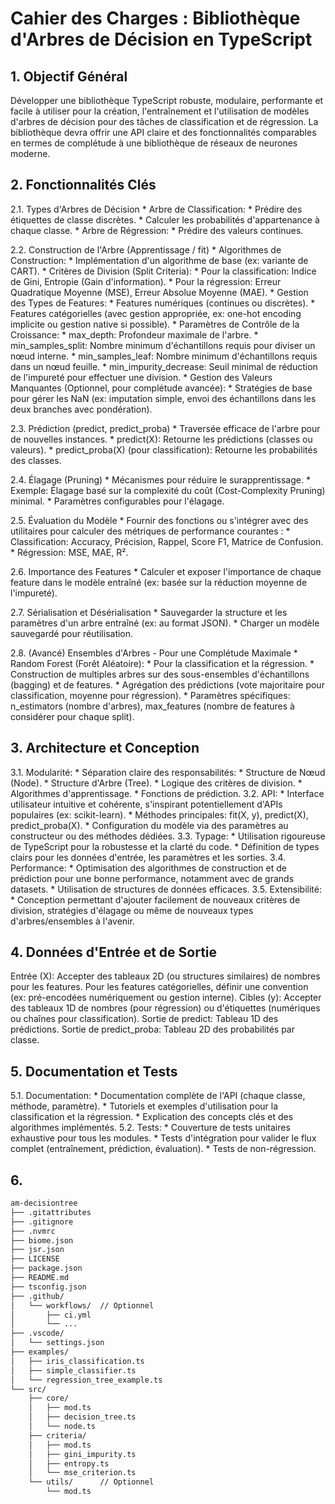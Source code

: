 # Cahier des Charges : Bibliothèque d'Arbres de Décision en TypeScript

## 1. Objectif Général

Développer une bibliothèque TypeScript robuste, modulaire, performante et facile à utiliser pour la création, l'entraînement et l'utilisation de modèles d'arbres de décision pour des tâches de classification et de régression. La bibliothèque devra offrir une API claire et des fonctionnalités comparables en termes de complétude à une bibliothèque de réseaux de neurones moderne.

## 2. Fonctionnalités Clés

2.1. Types d'Arbres de Décision
	* Arbre de Classification:
		* Prédire des étiquettes de classe discrètes.
		* Calculer les probabilités d'appartenance à chaque classe.
	* Arbre de Régression:
		* Prédire des valeurs continues.

2.2. Construction de l'Arbre (Apprentissage / fit)
	* Algorithmes de Construction:
		* Implémentation d'un algorithme de base (ex: variante de CART).
		* Critères de Division (Split Criteria):
			* Pour la classification: Indice de Gini, Entropie (Gain d'information).
			* Pour la régression: Erreur Quadratique Moyenne (MSE), Erreur Absolue Moyenne (MAE).
		* Gestion des Types de Features:
			* Features numériques (continues ou discrètes).
			* Features catégorielles (avec gestion appropriée, ex: one-hot encoding implicite ou gestion native si possible).
		* Paramètres de Contrôle de la Croissance:
			* max_depth: Profondeur maximale de l'arbre.
			* min_samples_split: Nombre minimum d'échantillons requis pour diviser un nœud interne.
			* min_samples_leaf: Nombre minimum d'échantillons requis dans un nœud feuille.
			* min_impurity_decrease: Seuil minimal de réduction de l'impureté pour effectuer une division.
		* Gestion des Valeurs Manquantes (Optionnel, pour complétude avancée):
			* Stratégies de base pour gérer les NaN (ex: imputation simple, envoi des échantillons dans les deux branches avec pondération).

2.3. Prédiction (predict, predict_proba)
	* Traversée efficace de l'arbre pour de nouvelles instances.
	* predict(X): Retourne les prédictions (classes ou valeurs).
	* predict_proba(X) (pour classification): Retourne les probabilités des classes.

2.4. Élagage (Pruning)
	* Mécanismes pour réduire le surapprentissage.
	* Exemple: Élagage basé sur la complexité du coût (Cost-Complexity Pruning) minimal.
	* Paramètres configurables pour l'élagage.

2.5. Évaluation du Modèle
	* Fournir des fonctions ou s'intégrer avec des utilitaires pour calculer des métriques de performance courantes :
		* Classification: Accuracy, Précision, Rappel, Score F1, Matrice de Confusion.
		* Régression: MSE, MAE, R².

2.6. Importance des Features
	* Calculer et exposer l'importance de chaque feature dans le modèle entraîné (ex: basée sur la réduction moyenne de l'impureté).

2.7. Sérialisation et Désérialisation
	* Sauvegarder la structure et les paramètres d'un arbre entraîné (ex: au format JSON).
	* Charger un modèle sauvegardé pour réutilisation.

2.8. (Avancé) Ensembles d'Arbres - Pour une Complétude Maximale
	* Random Forest (Forêt Aléatoire): * Pour la classification et la régression.
	* Construction de multiples arbres sur des sous-ensembles d'échantillons (bagging) et de features.
	* Agrégation des prédictions (vote majoritaire pour classification, moyenne pour régression).
	* Paramètres spécifiques: n_estimators (nombre d'arbres), max_features (nombre de features à considérer pour chaque split).

## 3. Architecture et Conception

3.1. Modularité:
	* Séparation claire des responsabilités:
	* Structure de Nœud (Node).
	* Structure d'Arbre (Tree).
	* Logique des critères de division.
	* Algorithmes d'apprentissage.
	* Fonctions de prédiction.
3.2. API:
	* Interface utilisateur intuitive et cohérente, s'inspirant potentiellement d'APIs populaires (ex: scikit-learn).
	* Méthodes principales: fit(X, y), predict(X), predict_proba(X).
	* Configuration du modèle via des paramètres au constructeur ou des méthodes dédiées.
3.3. Typage:
	* Utilisation rigoureuse de TypeScript pour la robustesse et la clarté du code.
	* Définition de types clairs pour les données d'entrée, les paramètres et les sorties.
3.4. Performance:
	* Optimisation des algorithmes de construction et de prédiction pour une bonne performance, notamment avec de grands datasets.
	* Utilisation de structures de données efficaces.
3.5. Extensibilité:
	* Conception permettant d'ajouter facilement de nouveaux critères de division, stratégies d'élagage ou même de nouveaux types d'arbres/ensembles à l'avenir.

## 4. Données d'Entrée et de Sortie

Entrée (X): Accepter des tableaux 2D (ou structures similaires) de nombres pour les features. Pour les features catégorielles, définir une convention (ex: pré-encodées numériquement ou gestion interne).
Cibles (y): Accepter des tableaux 1D de nombres (pour régression) ou d'étiquettes (numériques ou chaînes pour classification).
Sortie de predict: Tableau 1D des prédictions.
Sortie de predict_proba: Tableau 2D des probabilités par classe.

## 5. Documentation et Tests

5.1. Documentation:
	* Documentation complète de l'API (chaque classe, méthode, paramètre).
	* Tutoriels et exemples d'utilisation pour la classification et la régression.
	* Explication des concepts clés et des algorithmes implémentés.
5.2. Tests:
	* Couverture de tests unitaires exhaustive pour tous les modules.
	* Tests d'intégration pour valider le flux complet (entraînement, prédiction, évaluation).
	* Tests de non-régression.

## 6.

```txt
am-decisiontree
├── .gitattributes
├── .gitignore
├── .nvmrc
├── biome.json
├── jsr.json
├── LICENSE
├── package.json
├── README.md
├── tsconfig.json
├── .github/
│   └── workflows/  // Optionnel
│       ├── ci.yml
│       └── ...
├── .vscode/
│   └── settings.json
├── examples/
│   ├── iris_classification.ts
│   ├── simple_classifier.ts
│   └── regression_tree_example.ts
└── src/
    ├── core/
    │   ├── mod.ts
    │   ├── decision_tree.ts
    │   └── node.ts
    ├── criteria/
    │   ├── mod.ts
    │   ├── gini_impurity.ts
    │   ├── entropy.ts
    │   └── mse_criterion.ts
    └── utils/      // Optionnel
        └── mod.ts
```
